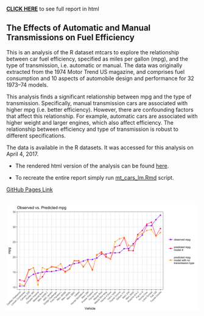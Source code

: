 [**CLICK HERE**](https://reyvaz.github.io/Analyzing-Rs-mtcars/mt_cars_lm.html)
to see full report in html

## The Effects of Automatic and Manual Transmissions on Fuel Efficiency

This is an analysis of the R dataset mtcars to explore the relationship between car fuel efficiency, specified as miles per gallon (mpg), and the type of transmission, i.e. automatic or manual. The data was originally extracted from the 1974 Motor Trend US magazine, and comprises fuel consumption and 10 aspects of automobile design and performance for 32 1973–74 models.   

This analysis finds a significant relationship between mpg and the type of transmission. Specifically, manual transmission cars are associated with higher mpg (i.e. better efficiency). However, there are confounding factors that affect this relationship. For example, automatic cars are associated with higher weight and larger engines, which also affect efficiency. The relationship between efficiency and type of transmission is robust to different specifications.

The data is available in the R datasets. It was accessed for this analysis on April 4, 2017. 

* The rendered html version of the analysis can be found [here](https://reyvaz.github.io/Analyzing-Rs-mtcars/mt_cars_lm.html).   

* To recreate the entire report simply run [mt_cars_lm.Rmd](mt_cars_lm.Rmd) script. 

[GitHub Pages Link](https://reyvaz.github.io/Analyzing-Rs-mtcars/)  
<br>

<center>
<a href="https://reyvaz.github.io/Analyzing-Rs-mtcars/mt_cars_lm.html" rel="see html report">
<img src="mt_cars_lm_files/figure-html/figmix-1.png" alt="Drawing" 
style="width: 800px;"/></a>
</center>
<br>  